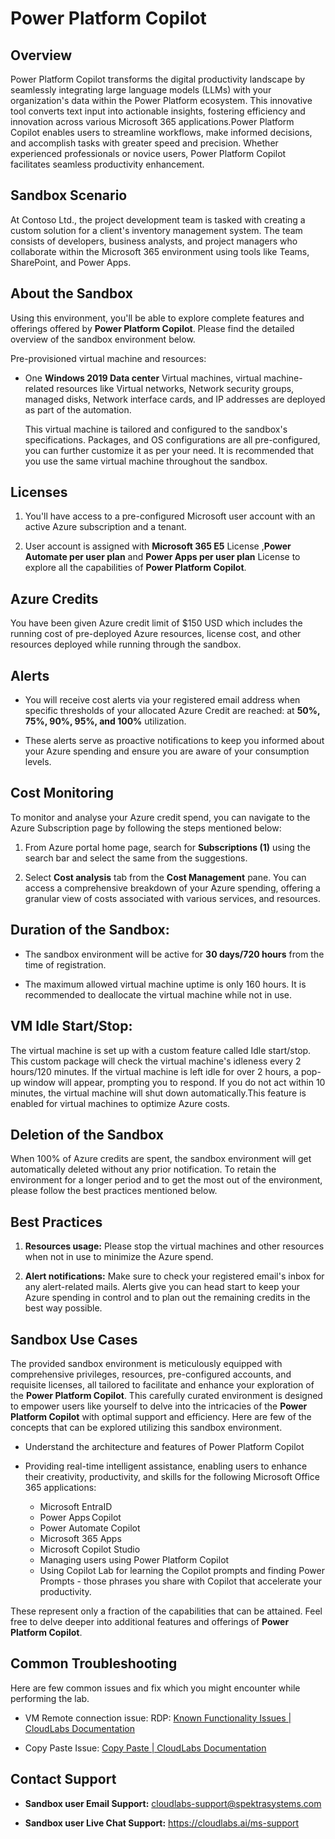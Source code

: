 # Power Platform Copilot 

## Overview

Power Platform Copilot transforms the digital productivity landscape by seamlessly integrating large language models (LLMs) with your organization's data within the Power Platform ecosystem. This innovative tool converts text input into actionable insights, fostering efficiency and innovation across various Microsoft 365 applications.Power Platform Copilot enables users to streamline workflows, make informed decisions, and accomplish tasks with greater speed and precision.
Whether experienced professionals or novice users, Power Platform Copilot facilitates seamless productivity enhancement.


## Sandbox Scenario

At Contoso Ltd., the project development team is tasked with creating a custom solution for a client's inventory management system. The team consists of developers, business analysts, and project managers who collaborate within the Microsoft 365 environment using tools like Teams, SharePoint, and Power Apps.

## About the Sandbox

Using this environment, you'll be able to explore complete features and offerings offered by **Power Platform Copilot**. Please find the detailed overview of the sandbox environment below.

Pre-provisioned virtual machine and resources:

- One **Windows 2019 Data center** Virtual machines, virtual machine-related resources like Virtual networks, Network security groups, managed disks, Network interface cards, and 
IP addresses are deployed as part of the automation.

    This virtual machine is tailored and configured to the sandbox's specifications. Packages, and OS configurations are all pre-configured, you can further customize it as per your need. It is recommended that you use the same virtual machine throughout the sandbox.

## Licenses

1. You'll have access to a pre-configured Microsoft user account with an active Azure subscription and a tenant.

1. User account is assigned with **Microsoft 365 E5** License ,**Power Automate per user plan** and **Power Apps per user plan** License to explore all the capabilities of **Power Platform Copilot**.

## Azure Credits

You have been given Azure credit limit of $150 USD which includes the running cost of pre-deployed Azure resources, license cost, and other resources deployed while running through the sandbox.

## Alerts

- You will receive cost alerts via your registered email address when specific thresholds of your 
allocated Azure Credit are reached: at **50%, 75%, 90%, 95%, and 100%** utilization.

- These alerts serve as proactive notifications to keep you informed about your Azure spending and ensure you are aware of your consumption levels.

## Cost Monitoring

To monitor and analyse your Azure credit spend, you can navigate to the Azure Subscription page by following the steps mentioned below:

1. From Azure portal home page, search for **Subscriptions (1)** using the search bar and select the same from the suggestions.

1. Select **Cost analysis** tab from the **Cost Management** pane. You can access a comprehensive breakdown of your Azure spending, offering a granular view of costs associated with various services, and resources.

## Duration of the Sandbox:

- The sandbox environment will be active for **30 days/720 hours** from the time of registration.

- The maximum allowed virtual machine uptime is only 160 hours. It is recommended to deallocate the virtual machine while not in use.

## VM Idle Start/Stop:

The virtual machine is set up with a custom feature called Idle start/stop. This custom package will check the virtual machine's idleness every 2 hours/120 minutes. If the virtual machine is left idle for over 2 hours, a pop-up window will appear, prompting you to respond. If you do not act within 10 minutes, the virtual machine will shut down automatically.This feature is enabled for virtual machines to optimize Azure costs.

## Deletion of the Sandbox

When 100% of Azure credits are spent, the sandbox environment will get automatically deleted without any prior notification. To retain the environment for a longer period and to get the most out of the environment, please follow the best practices mentioned below.

## Best Practices

1. **Resources usage:** Please stop the virtual machines and other resources when not in use to minimize the Azure spend.

1. **Alert notifications:** Make sure to check your registered email's inbox for any alert-related mails. Alerts give you can head start to keep your Azure spending in control and to plan out the remaining credits in the best way possible.

## Sandbox Use Cases

The provided sandbox environment is meticulously equipped with comprehensive privileges, resources, pre-configured accounts, and requisite licenses, all tailored to facilitate and enhance your exploration of the **Power Platform Copilot**. This carefully curated environment is designed to empower users like yourself to delve into the intricacies of the **Power Platform Copilot** with optimal support and efficiency. Here are few of the concepts that can be explored utilizing this sandbox environment.

- Understand the architecture and features of Power Platform Copilot

- Providing real-time intelligent assistance, enabling users to enhance their creativity, productivity, and skills for the following Microsoft Office 365 applications:

    - Microsoft EntraID 
    - Power Apps Copilot 
    - Power Automate Copilot
    - Microsoft 365 Apps 
    - Microsoft Copilot Studio 
    - Managing users using Power Platform Copilot
    - Using Copilot Lab for learning the Copilot prompts and finding Power Prompts - those phrases you share with Copilot that accelerate your productivity.

These represent only a fraction of the capabilities that can be attained. Feel free to delve deeper into additional features and offerings of **Power Platform Copilot**.

## Common Troubleshooting

Here are few common issues and fix which you might encounter while performing the lab.

- VM Remote connection issue: RDP: [Known Functionality Issues | CloudLabs Documentation](https://docs.cloudlabs.ai/Learner/Troubleshooting/RDP/)

- Copy Paste Issue: [Copy Paste | CloudLabs Documentation](https://docs.cloudlabs.ai/Learner/Troubleshooting/CopyPaste/)

## Contact Support

- **Sandbox user Email Support:** cloudlabs-support@spektrasystems.com

- **Sandbox user Live Chat Support:** https://cloudlabs.ai/ms-support
